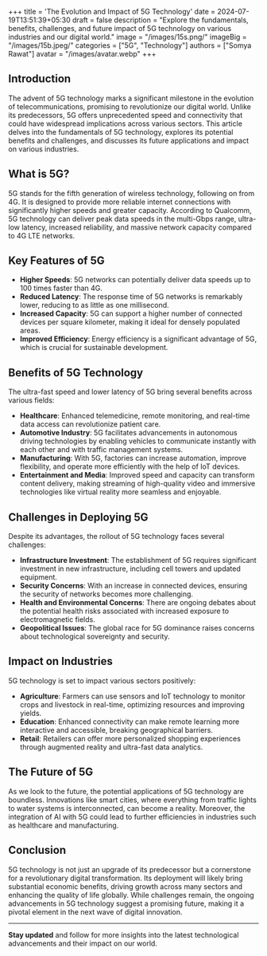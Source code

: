 +++
title = 'The Evolution and Impact of 5G Technology'
date = 2024-07-19T13:51:39+05:30
draft = false
description = "Explore the fundamentals, benefits, challenges, and future impact of 5G technology on various industries and our digital world."
image = "/images/15s.png/"
imageBig = "/images/15b.jpeg/"
categories = ["5G", "Technology"]
authors = ["Somya Rawat"]
avatar = "/images/avatar.webp"
+++
## Introduction
The advent of 5G technology marks a significant milestone in the evolution of telecommunications, promising to revolutionize our digital world. Unlike its predecessors, 5G offers unprecedented speed and connectivity that could have widespread implications across various sectors. This article delves into the fundamentals of 5G technology, explores its potential benefits and challenges, and discusses its future applications and impact on various industries.

## What is 5G?
5G stands for the fifth generation of wireless technology, following on from 4G. It is designed to provide more reliable internet connections with significantly higher speeds and greater capacity. According to Qualcomm, 5G technology can deliver peak data speeds in the multi-Gbps range, ultra-low latency, increased reliability, and massive network capacity compared to 4G LTE networks.

## Key Features of 5G
- **Higher Speeds**: 5G networks can potentially deliver data speeds up to 100 times faster than 4G.
- **Reduced Latency**: The response time of 5G networks is remarkably lower, reducing to as little as one millisecond.
- **Increased Capacity**: 5G can support a higher number of connected devices per square kilometer, making it ideal for densely populated areas.
- **Improved Efficiency**: Energy efficiency is a significant advantage of 5G, which is crucial for sustainable development.

## Benefits of 5G Technology
The ultra-fast speed and lower latency of 5G bring several benefits across various fields:

- **Healthcare**: Enhanced telemedicine, remote monitoring, and real-time data access can revolutionize patient care.
- **Automotive Industry**: 5G facilitates advancements in autonomous driving technologies by enabling vehicles to communicate instantly with each other and with traffic management systems.
- **Manufacturing**: With 5G, factories can increase automation, improve flexibility, and operate more efficiently with the help of IoT devices.
- **Entertainment and Media**: Improved speed and capacity can transform content delivery, making streaming of high-quality video and immersive technologies like virtual reality more seamless and enjoyable.

## Challenges in Deploying 5G
Despite its advantages, the rollout of 5G technology faces several challenges:

- **Infrastructure Investment**: The establishment of 5G requires significant investment in new infrastructure, including cell towers and updated equipment.
- **Security Concerns**: With an increase in connected devices, ensuring the security of networks becomes more challenging.
- **Health and Environmental Concerns**: There are ongoing debates about the potential health risks associated with increased exposure to electromagnetic fields.
- **Geopolitical Issues**: The global race for 5G dominance raises concerns about technological sovereignty and security.

## Impact on Industries
5G technology is set to impact various sectors positively:

- **Agriculture**: Farmers can use sensors and IoT technology to monitor crops and livestock in real-time, optimizing resources and improving yields.
- **Education**: Enhanced connectivity can make remote learning more interactive and accessible, breaking geographical barriers.
- **Retail**: Retailers can offer more personalized shopping experiences through augmented reality and ultra-fast data analytics.

## The Future of 5G
As we look to the future, the potential applications of 5G technology are boundless. Innovations like smart cities, where everything from traffic lights to water systems is interconnected, can become a reality. Moreover, the integration of AI with 5G could lead to further efficiencies in industries such as healthcare and manufacturing.

## Conclusion
5G technology is not just an upgrade of its predecessor but a cornerstone for a revolutionary digital transformation. Its deployment will likely bring substantial economic benefits, driving growth across many sectors and enhancing the quality of life globally. While challenges remain, the ongoing advancements in 5G technology suggest a promising future, making it a pivotal element in the next wave of digital innovation.

---

**Stay updated** and follow for more insights into the latest technological advancements and their impact on our world.